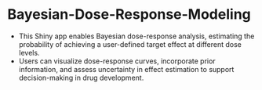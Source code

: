 # Bayesian-Dose-Response-Modeling
- This Shiny app enables Bayesian dose-response analysis, estimating the probability of achieving a user-defined target effect at different dose levels.
- Users can visualize dose-response curves, incorporate prior information, and assess uncertainty in effect estimation to support decision-making in drug development.
